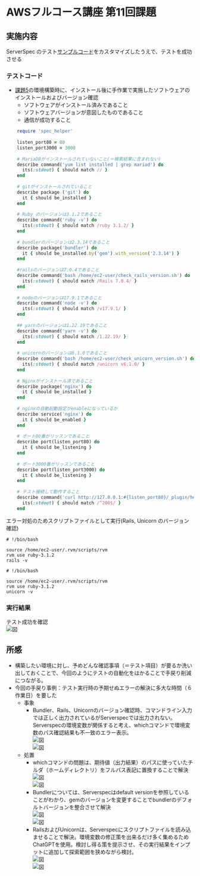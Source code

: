 # AWSフルコース講座 第11回課題

## 実施内容

ServerSpec のテスト[サンプルコード](https://github.com/MasatoshiMizumoto/raisetech_documents/tree/main/aws/samples/serverspec)をカスタマイズしたうえで、テストを成功させる


### テストコード

- [課題5](https://github.com/SUZUKI-Takayuki-0404/RaiseTechAWS/blob/main/lecture05.md)の環境構築時に、インストール後に手作業で実施したソフトウェアのインストールおよびバージョン確認  
  - ソフトウェアがインストール済みであること
  - ソフトウェアバージョンが意図したものであること
  - 通信が成功すること

```ruby:sample.rb
    require 'spec_helper'
    
    listen_port80 = 80
    listen_port3000 = 3000
    
    # MariaDBがインストールされていないこと(＝検索結果に含まれない)
    describe command('yum list installed | grep mariad') do
      its(:stdout) { should match // }
    end
    
    # gitがインストールされていること
    describe package ('git') do
      it { should be_installed }
    end
    
    # Ruby のバージョンは3.1.2であること
    describe command('ruby -v') do
      its(:stdout) { should match /ruby 3.1.2/ }
    end
    
    # bundlerのバージョンは2.3.14であること
    describe package('bundler') do
      it { should be_installed.by('gem').with_version('2.3.14') }
    end
    
    #railsのバージョンは7.0.4であること
    describe command('bash /home/ec2-user/check_rails_version.sh') do
      its(:stdout) { should match /Rails 7.0.4/ }
    end
    
    # nodeのバージョンは17.9.1であること
    describe command('node -v') do
      its(:stdout) { should match /v17.9.1/ }
    end
    
    ## yarnのバージョンは1.22.19であること
    describe command('yarn -v') do
      its(:stdout) { should match /1.22.19/ }
    end
    
    # unicornのバージョンは6.1.0であること
    describe command('bash /home/ec2-user/check_unicorn_version.sh') do
      its(:stdout) { should match /unicorn v6.1.0/ }
    end
     
    # Nginxがインストール済であること
    describe package('nginx') do
      it { should be_installed }
    end
    
    # nginxの自動起動設定がenableになっているか
    describe service('nginx') do
      it { should be_enabled }
    end
    
    # ポート80番がリッスンであること
    describe port(listen_port80) do
      it { should be_listening }
    end
    
    # ポート3000番がリッスンであること
    describe port(listen_port3000) do
      it { should be_listening }
    end
    
    # テスト接続して動作すること
    describe command('curl http://127.0.0.1:#{listen_port80}/_plugin/head/ -o /dev/null -w "%{http_code}\n" -s') do
      its(:stdout) { should match /^200$/ }
    end

```

エラー対処のためスクリプトファイルとして実行\(Rails, Unicorn のバージョン確認\)
```cat check_rails_version.sh
# !/bin/bash

source /home/ec2-user/.rvm/scripts/rvm
rvm use ruby-3.1.2
rails -v

```

```cat check_unicorn_version.sh
# !/bin/bash

source /home/ec2-user/.rvm/scripts/rvm
rvm use ruby-3.1.2
unicorn -v

```


### 実行結果

  テスト成功を確認  
  ![図](images_lec11/4-1_all_test_passed.PNG)  

## 所感

  - 構築したい環境に対し、予めどんな確認事項（＝テスト項目）が要るか洗い出しておくことで、今回のようにテストの自動化をはかることで手戻り削減につながる。  
  - 今回の手戻り事例：テスト実行時の予期せぬエラーの解決に多大な時間（６作業日）を要した  
    - 事象  
      - Bundler、Rails、Unicornのバージョン確認時、コマンドライン入力では正しく出力されているがServerspecでは出力されない。Serverspecの環境変数が関係すると考え、whichコマンドで環境変数のパス確認結果も不一致のエラー表示。  
        ![図](images_lec11/3-4_test_failed_which_bundle.PNG)  
        ![図](images_lec11/3-16-3_unicorn_test_trial_result2.PNG)  
    - 処置  
      - whichコマンドの問題は、期待値（出力結果）のパスに使っていたチルダ（ホームディレクトリ）をフルパス表記に置換することで解決  
        ![図](images_lec11/3-4-2_bundler_path.PNG)  
        ![図](images_lec11/3-4-3_bundler_path_pass.PNG)  
      - Bundlerについては、Serverspecはdefault versionを参照していることがわかり、gemのバージョンを変更することでbundlerのデフォルトバージョンを整合させて解決  
        ![図](images_lec11/3-6_gem_list_bundler.PNG)  
        ![図](images_lec11/3-14-1_gem_update_system.PNG)  
      - RailsおよびUnicornは、Serverspecにスクリプトファイルを読み込ませることで解決。環境変数の修正策を出来るだけ多く集めるためChatGPTを使用。検討し得る策を提示させ、その実行結果をインプットに追加して探索範囲を狭めながら検討。  
        ![図](images_lec11/4-2-1_chatgpt_res.PNG)  
        ![図](images_lec11/4-2-2_chatgpt_res.PNG)  
